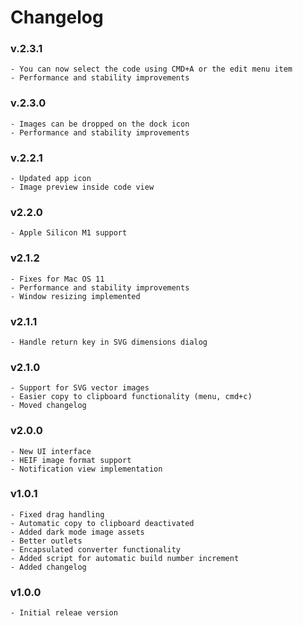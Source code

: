 #  Changelog

### v.2.3.1
    - You can now select the code using CMD+A or the edit menu item 
    - Performance and stability improvements
    
### v.2.3.0
    - Images can be dropped on the dock icon
    - Performance and stability improvements

### v.2.2.1
    - Updated app icon
    - Image preview inside code view

### v2.2.0
    - Apple Silicon M1 support

### v2.1.2
    - Fixes for Mac OS 11
    - Performance and stability improvements
    - Window resizing implemented

### v2.1.1
    - Handle return key in SVG dimensions dialog

### v2.1.0
    - Support for SVG vector images
    - Easier copy to clipboard functionality (menu, cmd+c)
    - Moved changelog

### v2.0.0
    - New UI interface
    - HEIF image format support
    - Notification view implementation

### v1.0.1
    - Fixed drag handling
    - Automatic copy to clipboard deactivated
    - Added dark mode image assets
    - Better outlets
    - Encapsulated converter functionality
    - Added script for automatic build number increment
    - Added changelog

### v1.0.0
    - Initial releae version
